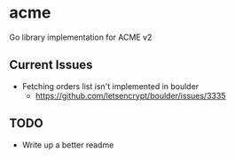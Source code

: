 # acme
Go library implementation for ACME v2 

## Current Issues
* Fetching orders list isn't implemented in boulder
  * https://github.com/letsencrypt/boulder/issues/3335

## TODO
* Write up a better readme